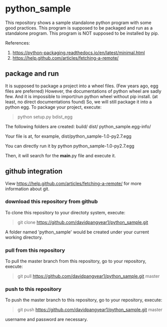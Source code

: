 # python_sample                                                                                                                                                                                             
This repository shows a sample standalone python program with some good practices.
This program is supposed to be packaged and run as a standalone program.
This program is NOT supposed to be installed by pip.

References:
1. https://python-packaging.readthedocs.io/en/latest/minimal.html
2. https://help.github.com/articles/fetching-a-remote/ 

## package and run
It is supposed to package a project into a wheel files. (Few years ago, egg files are preferred)
However, the documentations of python wheel are sadly few.
And it is impossible to import/run python wheel without pip install. (at least, no direct documentations found)
So, we will still package it into a python egg.
To package your project, execute:
>python setup.py bdist_egg

The following folders are created:
build/
dist/
python_sample.egg-info/

Your file is at, for example,
dist/python_sample-1.0-py2.7.egg

You can directly run it by
python python_sample-1.0-py2.7.egg

Then, it will search for the __main__.py file and execute it.

## github integration
View https://help.github.com/articles/fetching-a-remote/ for more information about git.

### download this repository from github
To clone this repository to your directoty system, execute:

>git clone https://github.com/davidpangyear1/python_sample.git

A folder named 'python_sample' would be created under your current working directory.

### pull from this repository
To pull the master branch from this repository, go to your repository, execute:
>git pull https://github.com/davidpangyear1/python_sample.git master

### push to this repository
To push the master branch to this repository, go to your repository, execute:
>git push https://github.com/davidpangyear1/python_sample.git master

username and password are necessary.
